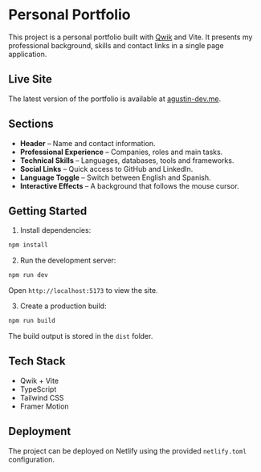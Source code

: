 # Personal Portfolio

This project is a personal portfolio built with [Qwik](https://qwik.dev/) and Vite. It presents my professional background, skills and contact links in a single page application.

## Live Site

The latest version of the portfolio is available at [agustin-dev.me](https://agustin-dev.me/).

## Sections

- **Header** – Name and contact information.
- **Professional Experience** – Companies, roles and main tasks.
- **Technical Skills** – Languages, databases, tools and frameworks.
- **Social Links** – Quick access to GitHub and LinkedIn.
- **Language Toggle** – Switch between English and Spanish.
- **Interactive Effects** – A background that follows the mouse cursor.

## Getting Started

1. Install dependencies:

```bash
npm install
```

2. Run the development server:

```bash
npm run dev
```

Open `http://localhost:5173` to view the site.

3. Create a production build:

```bash
npm run build
```

The build output is stored in the `dist` folder.

## Tech Stack

- Qwik + Vite
- TypeScript
- Tailwind CSS
- Framer Motion

## Deployment

The project can be deployed on Netlify using the provided `netlify.toml` configuration.

